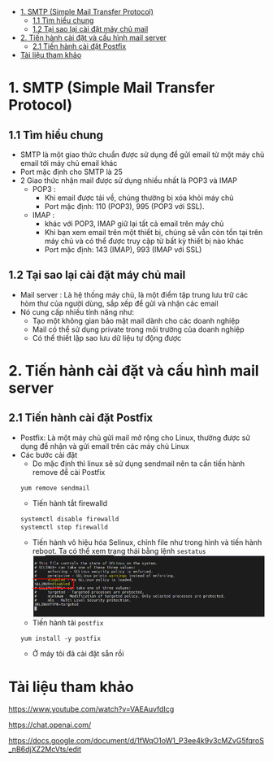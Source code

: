 - [1. SMTP (Simple Mail Transfer Protocol)](#1-smtp-simple-mail-transfer-protocol)
  - [1.1 Tìm hiểu chung](#11-tìm-hiểu-chung)
  - [1.2 Tại sao lại cài đặt máy chủ mail](#12-tại-sao-lại-cài-đặt-máy-chủ-mail)
- [2. Tiến hành cài đặt và cấu hình mail server](#2-tiến-hành-cài-đặt-và-cấu-hình-mail-server)
  - [2.1 Tiến hành cài đặt Postfix](#21-tiến-hành-cài-đặt-postfix)
- [Tài liệu tham khảo](#tài-liệu-tham-khảo)

# 1. SMTP (Simple Mail Transfer Protocol)
## 1.1 Tìm hiểu chung
- SMTP là một giao thức chuẩn được sử dụng để gửi email từ một máy chủ email tới máy chủ email khác
- Port mặc định cho SMTP là 25
- 2 Giao thức nhận mail được sử dụng nhiều nhất là POP3 và IMAP
  - POP3 :
    - Khi email được tải về, chúng thường bị xóa khỏi máy chủ 
    - Port mặc định: 110 (POP3), 995 (POP3 với SSL).
  - IMAP :
    -  khác với POP3, IMAP giữ lại tất cả email trên máy chủ
    -  Khi bạn xem email trên một thiết bị, chúng sẽ vẫn còn tồn tại trên máy chủ và có thể được truy cập từ bất kỳ thiết bị nào khác
    -  Port mặc định: 143 (IMAP), 993 (IMAP với SSL)
## 1.2 Tại sao lại cài đặt máy chủ mail
- Mail server : Là hệ thống máy chủ, là một điểm tập trung lưu trữ các hòm thư của người dùng, sắp xếp để gửi và nhận các email
- Nó cung cấp nhiều tính năng như:
  - Tạo một không gian bảo mật mail dành cho các doanh nghiệp
  - Mail có thể sử dụng private trong môi trường của doanh nghiệp
  - Có thể thiết lập sao lưu dữ liệu tự động được

# 2. Tiến hành cài đặt và cấu hình mail server
## 2.1 Tiến hành cài đặt Postfix
- Postfix: Là một máy chủ gửi mail mở rộng cho Linux, thường được sử dụng để nhận và gửi email trên các máy chủ Linux
- Các bước cài đặt
  - Do mặc định thì linux sẽ sử dụng sendmail nên ta cần tiến hành remove để cài Postfix
  ```
  yum remove sendmail
  ```
  - Tiến hành tắt firewalld
  ```
  systemctl disable firewalld
  systemctl stop firewalld
  ```
  - Tiến hành vô hiệu hóa Selinux, chỉnh file như trong hình và tiến hành reboot. Ta có thể xem trạng thái bằng lệnh `sestatus`
  ![Alt](/thuctap/anh/Screenshot_595.png)
  - Tiến hành tải `postfix`
  ```
  yum install -y postfix
  ```
  - Ở máy tôi đã cài đặt sẵn rồi
# Tài liệu tham khảo
https://www.youtube.com/watch?v=VAEAuvfdIcg

https://chat.openai.com/

https://docs.google.com/document/d/1fWqO1oW1_P3ee4k9v3cMZvG5fqroS_nB6djXZ2McVts/edit